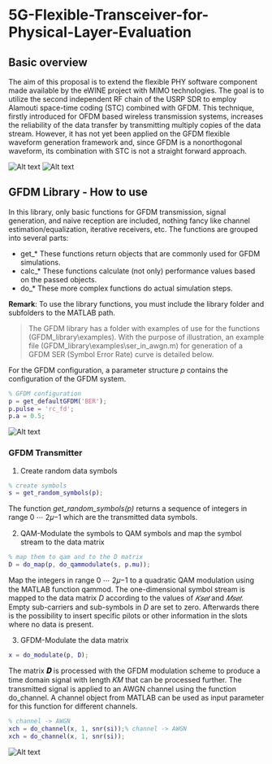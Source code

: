 # 5G-Flexible-Transceiver-for-Physical-Layer-Evaluation
## Basic overview
The aim of this proposal is to extend the flexible PHY software component made available
by the eWINE project with MIMO technologies. The goal is to utilize the second independent RF
chain of the USRP SDR to employ Alamouti space-time coding (STC) combined with GFDM. This
technique, firstly introduced for OFDM based wireless transmission systems, increases the reliability
of the data transfer by transmitting multiply copies of the data stream. However, it has not yet been
applied on the GFDM flexible waveform generation framework and, since GFDM is a nonorthogonal
waveform, its combination with STC is not a straight forward approach.

![Alt text](https://user-images.githubusercontent.com/24733570/31706074-fdd27832-b3e7-11e7-9ffe-a791747338fd.png)
![Alt text](https://user-images.githubusercontent.com/24733570/31706190-5ff0c38e-b3e8-11e7-9b8b-54a9972795fe.png)
## GFDM Library - How to use 
In this library, only basic functions for GFDM transmission, signal generation, and naive reception are included, nothing fancy like channel estimation/equalization, iterative receivers, etc.
The functions are grouped into several parts:

* get_* These functions return objects that are commonly used for GFDM simulations.
* calc_* These functions calculate (not only) performance values based on the passed objects.
* do_* These more complex functions do actual simulation steps.

**Remark**: To use the library functions, you must include the library folder and subfolders to the MATLAB path.

> The GFDM library has a folder with examples of use for the functions (GFDM_library\examples). With the purpose of illustration, an example file (GFDM_library\examples\ser_in_awgn.m) for generation of a GFDM SER (Symbol Error Rate) curve is detailed below.

For the GFDM configuration, a parameter structure *p* contains the configuration of the GFDM system.
```MATLAB
% GFDM configuration
p = get_defaultGFDM('BER');
p.pulse = 'rc_fd';
p.a = 0.5;
```
![Alt text](https://user-images.githubusercontent.com/24733570/31707265-05a7e4ee-b3ec-11e7-9a22-01efc1c45e0b.png)
### GFDM Transmitter
1. Create random data symbols
```MATLAB
% create symbols
s = get_random_symbols(p);
```
The function *get_random_symbols(p)* returns a sequence of integers in range 0 ⋯ 2𝜇−1 which are the transmitted data symbols.

2. QAM-Modulate the symbols to QAM symbols and map the symbol stream to the data matrix
```MATLAB 
% map them to qam and to the D matrix
D = do_map(p, do_qammodulate(s, p.mu));
```
Map the integers in range 0 ⋯ 2𝜇−1 to a quadratic QAM modulation using the MATLAB function qammod. The one-dimensional symbol stream is mapped to the data matrix *D* according to the values of *𝐾𝑠𝑒𝑡* and *𝑀𝑠𝑒𝑡*. Empty sub-carriers and sub-symbols in *D* are set to zero. Afterwards there is the possibility to insert specific pilots or other information in the slots where no data is present.

3. GFDM-Modulate the data matrix
```MATLAB
x = do_modulate(p, D);
```
The matrix **𝑫** is processed with the GFDM modulation scheme to produce a time domain signal with length 𝐾𝑀 that can be processed further.
The transmitted signal is applied to an AWGN channel using the function do_channel. A channel object from MATLAB can be used as input parameter for this function for different channels.
```MATLAB
% channel -> AWGN
xch = do_channel(x, 1, snr(si));% channel -> AWGN
xch = do_channel(x, 1, snr(si));
```
![Alt text](https://user-images.githubusercontent.com/24733570/31707991-1a24ffc2-b3ee-11e7-8d7c-9d213a6fcc0b.jpg)

